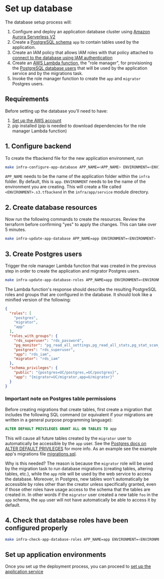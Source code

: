 # Set up database

The database setup process will:

1. Configure and deploy an application database cluster using [Amazon Aurora Serverless V2](https://aws.amazon.com/rds/aurora/serverless/)
2. Create a [PostgreSQL schema](https://www.postgresql.org/docs/current/ddl-schemas.html) `app` to contain tables used by the application.
3. Create an IAM policy that allows IAM roles with that policy attached to [connect to the database using IAM authentication](https://docs.aws.amazon.com/AmazonRDS/latest/UserGuide/UsingWithRDS.IAMDBAuth.Connecting.html)
4. Create an [AWS Lambda function](https://docs.aws.amazon.com/lambda/latest/dg/welcome.html), the "role manager", for provisioning the [PostgreSQL database users](https://www.postgresql.org/docs/8.0/user-manag.html) that will be used by the application service and by the migrations task.
5. Invoke the role manager function to create the `app` and `migrator` Postgres users.

## Requirements

Before setting up the database you'll need to have:

1. [Set up the AWS account](./set-up-aws-account.md)
2. pip installed (pip is needed to download dependencies for the role manager Lambda function)

## 1. Configure backend

To create the tfbackend file for the new application environment, run

```bash
make infra-configure-app-database APP_NAME=<APP_NAME> ENVIRONMENT=<ENVIRONMENT>
```

`APP_NAME` needs to be the name of the application folder within the `infra` folder. By default, this is `app`.
`ENVIRONMENT` needs to be the name of the environment you are creating. This will create a file called `<ENVIRONMENT>.s3.tfbackend` in the `infra/app/service` module directory.

## 2. Create database resources

Now run the following commands to create the resources. Review the terraform before confirming "yes" to apply the changes. This can take over 5 minutes.

```bash
make infra-update-app-database APP_NAME=app ENVIRONMENT=<ENVIRONMENT>
```

## 3. Create Postgres users

Trigger the role manager Lambda function that was created in the previous step in order to create the application and migrator Postgres users.

```bash
make infra-update-app-database-roles APP_NAME=app ENVIRONMENT=<ENVIRONMENT>
```

The Lambda function's response should describe the resulting PostgreSQL roles and groups that are configured in the database. It should look like a minified version of the following:

```json
{
  "roles": [
    "postgres",
    "migrator",
    "app"
  ],
  "roles_with_groups": {
    "rds_superuser": "rds_password",
    "pg_monitor": "pg_read_all_settings,pg_read_all_stats,pg_stat_scan_tables",
    "postgres": "rds_superuser",
    "app": "rds_iam",
    "migrator": "rds_iam"
  },
  "schema_privileges": {
    "public": "{postgres=UC/postgres,=UC/postgres}",
    "app": "{migrator=UC/migrator,app=U/migrator}"
  }
}
```

### Important note on Postgres table permissions

Before creating migrations that create tables, first create a migration that includes the following SQL command (or equivalent if your migrations are written in a general purpose programming language):

```sql
ALTER DEFAULT PRIVILEGES GRANT ALL ON TABLES TO app
```

This will cause all future tables created by the `migrator` user to automatically be accessible by the `app` user. See the [Postgres docs on ALTER DEFAULT PRIVILEGES](https://www.postgresql.org/docs/current/sql-alterdefaultprivileges.html) for more info. As an example see the example app's migrations file [migrations.sql](https://github.com/navapbc/template-infra/blob/main/app/migrations.sql).

Why is this needed? The reason is because the `migrator` role will be used by the migration task to run database migrations (creating tables, altering tables, etc.), while the `app` role will be used by the web service to access the database. Moreover, in Postgres, new tables won't automatically be accessible by roles other than the creator unless specifically granted, even if those other roles have usage access to the schema that the tables are created in. In other words if the `migrator` user created a new table `foo` in the `app` schema, the `app` user will not have automatically be able to access it by default.

## 4. Check that database roles have been configured properly

```bash
make infra-check-app-database-roles APP_NAME=app ENVIRONMENT=<ENVIRONMENT>
```

## Set up application environments

Once you set up the deployment process, you can proceed to [set up the application service](./set-up-app-env.md)
